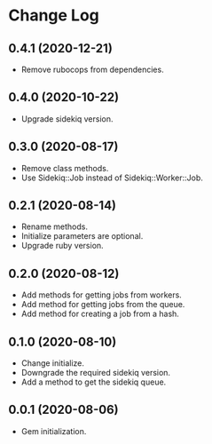 # Change Log

## 0.4.1 (2020-12-21)

  * Remove rubocops from dependencies.

## 0.4.0 (2020-10-22)

  * Upgrade sidekiq version.

## 0.3.0 (2020-08-17)

  * Remove class methods.
  * Use Sidekiq::Job instead of Sidekiq::Worker::Job.

## 0.2.1 (2020-08-14)

  * Rename methods.
  * Initialize parameters are optional.
  * Upgrade ruby version.

## 0.2.0 (2020-08-12)

  * Add methods for getting jobs from workers.
  * Add method for getting jobs from the queue.
  * Add method for creating a job from a hash.

## 0.1.0 (2020-08-10)

  * Change initialize.
  * Downgrade the required sidekiq version.
  * Add a method to get the sidekiq queue.

## 0.0.1 (2020-08-06)

  * Gem initialization.
